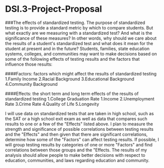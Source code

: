 # DSI.3-Project-Proposal

###The effects of standardized testing.
The purpose of standardized testing is to provide a standard metric by which to compare students. But what exactly are we measuring with a standardized test? And what is the significance of these measures? In other words, why should we care about the results of a student's standardized test and what does it mean for the student at present and in the future? Students, families, state education systems, colleges, and communities may want to make decisions based on some of the following effects of testing results and the factors that influence those results:

####Factors: factors which might affect the results of standardized testing
1.Family Income
2.Racial Background
3.Educational Background
4.Community Background

####Effects: the short term and long term effects of the results of standardized testing
1.College Graduation Rate
1.Income
2.Unemployment Rate
3.Crime Rate
4.Quality of Life
5.Longevity

I will use data on standardized tests that are taken in high school, such as the SAT or a high school exit exam as well as data that compares such results to one or a few of the "Effects" listed above. I plan to measure the strength and significance of possible correlations between testing results and the "Effects" and then given that there are significant correlations, determine how some of the "Factors" can affect testing results. If possible, I will group testing results by categories of one or more "Factors" and find correlations between those groups and the "Effects. The results of my analysis should allow people to make better decisions with respect to education, communities, and laws regarding education and community.

